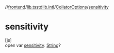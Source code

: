 //[frontend](../../../index.md)/[lib.tsstdlib.intl](../index.md)/[CollatorOptions](index.md)/[sensitivity](sensitivity.md)

# sensitivity

[js]\
open var [sensitivity](sensitivity.md): [String](https://kotlinlang.org/api/latest/jvm/stdlib/kotlin/-string/index.html)?
